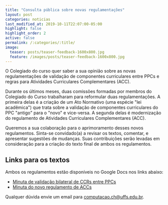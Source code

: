 ```yaml
---
title: "Consulta pública sobre novas regulamentações"
layout: post
categories: noticias
last_modified_at: 2019-10-11T22:07:00-05:00
highlight: false
highlight_order: 2
active: false 
permalink: /:categories/:title/
image:
  teaser: posts/teaser-feedback-1600x800.jpg
  feature: /images/posts/teaser-feedback-1600x800.jpg
---
```


O Colegiado do curso quer saber a sua opinião sobre as novas regulamentações de validação de componentes curriculares entre PPCs e regras para Atividades Curriculares Complementares (ACC).

Durante os últimos meses, duas comissões formadas por membros do Colegiado do Curso trabalharam para reformular duas regulamentações. A primeira delas é a criação de um Ato Normativo (uma espécie "lei acadêmica") que trata sobre a validação de componentes curriculares do PPC "antigo" para o "novo" e vice-versa. A segunda delas é modernização do regulamento de Atividades Curriculares Complementares (ACC).

Queremos a sua colaboração para o aprimoramento desses novos regulamentos. Sinta-se convidado(a) a revisar os textos, comentar, e apresentar sugestões de mudanças. Suas contribuições serão levadas em consideração para a criação do texto final de ambos os regulamentos.

## Links para os textos

Ambos os regulamentos estão disponíveis no Google Docs nos links abaixo:

* [Minuta de validação bilateral de CCRs entre PPCs](https://docs.google.com/document/d/1ZrDitPrqVmeQaT-enPq7Gv5xAvgioEHuBVK89lzga_Y)
* [Minuta do novo regulamento de ACCs](https://docs.google.com/document/d/1awrSx47Kkny8u1VxBVXqO3yQxyNveWb-UoH7vly_K38)

Qualquer dúvida envie um email para [computacao.ch@uffs.edu.br](mailto:computacao.ch@uffs.edu.br).
